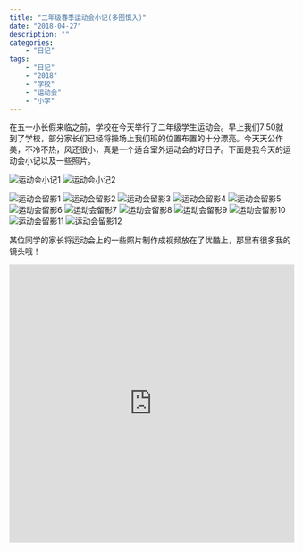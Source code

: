 ```yaml
---
title: "二年级春季运动会小记(多图慎入)"
date: "2018-04-27"
description: ""
categories:
    - "日记"
tags:
    - "日记"
    - "2018"
    - "学校"
    - "运动会"
    - "小学"
---
```


在五一小长假来临之前，学校在今天举行了二年级学生运动会。早上我们7:50就到了学校，部分家长们已经将操场上我们班的位置布置的十分漂亮。今天天公作美，不冷不热，风还很小，真是一个适合室外运动会的好日子。下面是我今天的运动会小记以及一些照片。

![运动会小记1](http://image.tonybai.com/img/201804/diary_20180427_1.jpg)
![运动会小记2](http://image.tonybai.com/img/201804/diary_20180427_2.jpg)

![运动会留影1](http://image.tonybai.com/img/201804/diary_20180427_3.jpg)
![运动会留影2](http://image.tonybai.com/img/201804/diary_20180427_4.jpg)
![运动会留影3](http://image.tonybai.com/img/201804/diary_20180427_5.jpg)
![运动会留影4](http://image.tonybai.com/img/201804/diary_20180427_6.jpg)
![运动会留影5](http://image.tonybai.com/img/201804/diary_20180427_7.jpg)
![运动会留影6](http://image.tonybai.com/img/201804/diary_20180427_8.jpg)
![运动会留影7](http://image.tonybai.com/img/201804/diary_20180427_9.jpg)
![运动会留影8](http://image.tonybai.com/img/201804/diary_20180427_10.jpg)
![运动会留影9](http://image.tonybai.com/img/201804/diary_20180427_11.jpg)
![运动会留影10](http://image.tonybai.com/img/201804/diary_20180427_12.jpg)
![运动会留影11](http://image.tonybai.com/img/201804/diary_20180427_13.jpg)
![运动会留影12](http://image.tonybai.com/img/201804/diary_20180427_14.jpg)

某位同学的家长将运动会上的一些照片制作成视频放在了优酷上，那里有很多我的镜头哦！

<iframe height=498 width=510 src='http://player.youku.com/embed/XMzU2OTIyNjcxNg==' frameborder=0 'allowfullscreen'></iframe>
